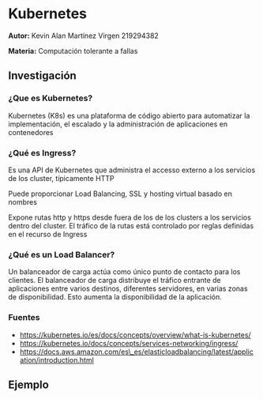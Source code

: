 # Kubernetes

__Autor:__ Kevin Alan Martínez Virgen 219294382

__Materia:__ Computación tolerante a fallas


## Investigación

### ¿Que es Kubernetes?
Kubernetes (K8s) es una plataforma de código abierto para automatizar la 
implementación, el escalado y la administración de aplicaciones en contenedores

### ¿Qué es Ingress?
Es una API de Kubernetes que administra el accesso externo a los servicios de
los cluster, típicamente HTTP

Puede proporcionar Load Balancing, SSL y hosting virtual basado en nombres

Expone rutas http y https desde fuera de los de los clusters a los servicios 
dentro del cluster. El tráfico de la rutas está controlado por reglas definidas
en el recurso de Ingress

### ¿Qué es un Load Balancer?
Un balanceador de carga actúa como único punto de contacto para los clientes. 
El balanceador de carga distribuye el tráfico entrante de aplicaciones entre 
varios destinos, diferentes servidores, en varias zonas de disponibilidad. 
Esto aumenta la disponibilidad de la aplicación.


### Fuentes
- https://kubernetes.io/es/docs/concepts/overview/what-is-kubernetes/
- https://kubernetes.io/docs/concepts/services-networking/ingress/
- https://docs.aws.amazon.com/es\_es/elasticloadbalancing/latest/application/introduction.html

## Ejemplo

